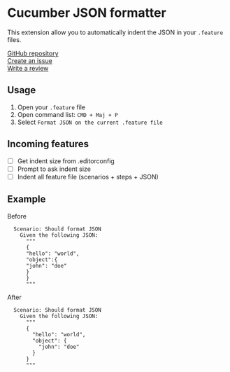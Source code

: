 # Cucumber JSON formatter

This extension allow you to automatically indent the JSON in your `.feature` files.

[GitHub repository](https://github.com/xletohic-thefork/cucumber-json-formatter)\
[Create an issue](https://github.com/xletohic-thefork/cucumber-json-formatter/issues/new)\
[Write a review](https://marketplace.visualstudio.com/items?itemName=xletohic.cucumber-json-formatter#review-details)

## Usage
1. Open your `.feature` file
2. Open command list: `CMD + Maj + P`
3. Select `Format JSON on the current .feature file`

## Incoming features
- [ ] Get indent size from .editorconfig
- [ ] Prompt to ask indent size
- [ ] Indent all feature file (scenarios + steps + JSON)

## Example

Before
```feature
  Scenario: Should format JSON
    Given the following JSON:
      """
      {
      "hello": "world",
      "object":{
      "john": "doe"  
      }
      }
      """
```

After
```feature
  Scenario: Should format JSON
    Given the following JSON:
      """
      {
        "hello": "world",
        "object": {
          "john": "doe"
        }
      }
      """
```
